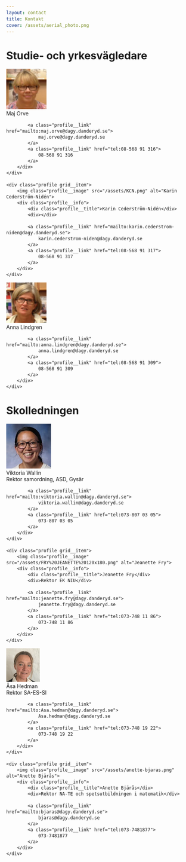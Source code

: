 ```yaml
---
layout: contact
title: Kontakt
cover: /assets/aerial_photo.png
---
```


# Studie- och yrkesvägledare

<div class="grid grid--responsive">
	<div class="profile grid__item">
		<img class="profile__image" src="/assets/orve.png" alt="Maj Orve">
		<div class="profile__info">
			<div class="profile__title">Maj Orve</div>
			<div></div>

			<a class="profile__link" href="mailto:maj.orve@dagy.danderyd.se">
				maj.orve@dagy.danderyd.se
			</a>
			<a class="profile__link" href="tel:08-568 91 316">
				08-568 91 316
			</a>
		</div>
	</div>

	<div class="profile grid__item">
		<img class="profile__image" src="/assets/KCN.png" alt="Karin Cederström-Nidén">
		<div class="profile__info">
			<div class="profile__title">Karin Cederström-Nidén</div>
			<div></div>

			<a class="profile__link" href="mailto:karin.cederstrom-niden@dagy.danderyd.se">
				karin.cederstrom-niden@dagy.danderyd.se
			</a>
			<a class="profile__link" href="tel:08-568 91 317">
				08-568 91 317
			</a>
		</div>
	</div>
</div>

<div class="grid grid--responsive">
	<div class="profile grid__item">
		<img class="profile__image" src="/assets/lindgren.png" alt="Anna Lindgren">
		<div class="profile__info">
			<div class="profile__title">Anna Lindgren</div>
			<div></div>

			<a class="profile__link" href="mailto:anna.lindgren@dagy.danderyd.se">
				anna.lindgren@dagy.danderyd.se
			</a>
			<a class="profile__link" href="tel:08-568 91 309">
				08-568 91 309
			</a>
		</div>
	</div>


# Skolledningen

<div class="grid grid--responsive">
	<div class="profile grid__item">
		<img class="profile__image" src="/assets/wallin.png" alt="Viktoria Wallin">
		<div class="profile__info">
			<div class="profile__title">Viktoria Wallin</div>
			<div>Rektor samordning, ASD, Gysär</div>

			<a class="profile__link" href="mailto:viktoria.wallin@dagy.danderyd.se">
				viktoria.wallin@dagy.danderyd.se
			</a>
			<a class="profile__link" href="tel:073-807 03 05">
				073-807 03 05
			</a>
		</div>
	</div>

	<div class="profile grid__item">
		<img class="profile__image" src="/assets/FRY%20JEANETTE%20120x180.png" alt="Jeanette Fry">
		<div class="profile__info">
			<div class="profile__title">Jeanette Fry</div>
			<div>Rektor EK NIU</div>

			<a class="profile__link" href="mailto:jeanette.fry@dagy.danderyd.se">
				jeanette.fry@dagy.danderyd.se
			</a>
			<a class="profile__link" href="tel:073-748 11 86">
				073-748 11 86
			</a>
		</div>
	</div>
</div>

<div class="grid grid--responsive">
	<div class="profile grid__item">
	<img class="profile__image" src="/assets/asa.png" alt="Åsa Hedman">
		<div class="profile__info">
			<div class="profile__title">Åsa Hedman</div>
			<div>Rektor SA-ES-SI</div>

			<a class="profile__link" href="mailto:Asa.hedman@dagy.danderyd.se">
				Asa.hedman@dagy.danderyd.se
			</a>
			<a class="profile__link" href="tel:073-748 19 22">
				073-748 19 22
			</a>
		</div>
	</div>

	<div class="profile grid__item">
		<img class="profile__image" src="/assets/anette-bjaras.png" alt="Anette Bjärås">
		<div class="profile__info">
			<div class="profile__title">Anette Bjärås</div>
			<div>Rektor NA-TE och spetsutbildningen i matematik</div>

			<a class="profile__link" href="mailto:bjaras@dagy.danderyd.se">
				bjaras@dagy.danderyd.se
			</a>
			<a class="profile__link" href="tel:073-7481877">
				073-7481877
			</a>
		</div>
	</div>
</div>
